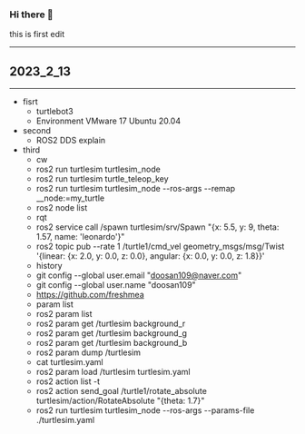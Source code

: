 ### Hi there 👋

<!--
**doosan109/doosan109** is a ✨ _special_ ✨ repository because its `README.md` (this file) appears on your GitHub profile.

Here are some ideas to get you started:

- 🔭 I’m currently working on ...
- 🌱 I’m currently learning ...
- 👯 I’m looking to collaborate on ...
- 🤔 I’m looking for help with ...
- 💬 Ask me about ...
- 📫 How to reach me: ...
- 😄 Pronouns: ...
- ⚡ Fun fact: ...
-->this is first edit


- - -
## 2023_2_13

- - -

* fisrt
  * turtlebot3
  * Environment VMware 17 Ubuntu 20.04
* second
  * ROS2 DDS explain
* third
  * cw
  * ros2 run turtlesim turtlesim_node
  * ros2 run turtlesim turtle_teleop_key
  * ros2 run turtlesim turtlesim_node --ros-args --remap __node:=my_turtle
  * ros2 node list
  * rqt
  * ros2 service call /spawn turtlesim/srv/Spawn "{x: 5.5, y: 9, theta: 1.57, name: 'leonardo'}"
  * ros2 topic pub --rate 1 /turtle1/cmd_vel geometry_msgs/msg/Twist '{linear: {x: 2.0, y: 0.0, z: 0.0}, angular: {x: 0.0, y: 0.0, z: 1.8}}'
  * history
  * git config --global user.email "doosan109@naver.com"
  * git config --global user.name "doosan109"
  * https://github.com/freshmea
  * param list
  * ros2 param list
  * ros2 param get /turtlesim background_r
  * ros2 param get /turtlesim background_g
  * ros2 param get /turtlesim background_b
  * ros2 param dump /turtlesim
  * cat turtlesim.yaml
  * ros2 param load /turtlesim turtlesim.yaml
  * ros2 action list -t
  * ros2 action send_goal /turtle1/rotate_absolute turtlesim/action/RotateAbsolute "{theta: 1.7}"
  * ros2 run turtlesim turtlesim_node --ros-args --params-file ./turtlesim.yaml
